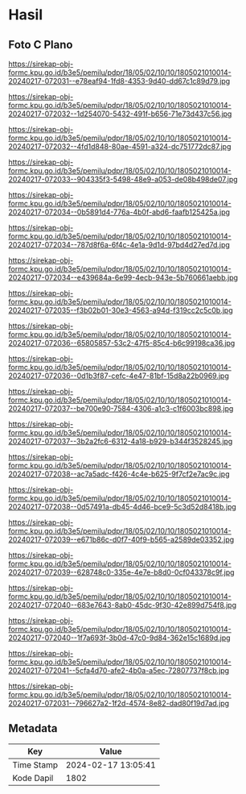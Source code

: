 # Hasil

## Foto C Plano

https://sirekap-obj-formc.kpu.go.id/b3e5/pemilu/pdpr/18/05/02/10/10/1805021010014-20240217-072031--e78eaf94-1fd8-4353-9d40-dd67c1c89d79.jpg

https://sirekap-obj-formc.kpu.go.id/b3e5/pemilu/pdpr/18/05/02/10/10/1805021010014-20240217-072032--1d254070-5432-491f-b656-71e73d437c56.jpg

https://sirekap-obj-formc.kpu.go.id/b3e5/pemilu/pdpr/18/05/02/10/10/1805021010014-20240217-072032--4fd1d848-80ae-4591-a324-dc751772dc87.jpg

https://sirekap-obj-formc.kpu.go.id/b3e5/pemilu/pdpr/18/05/02/10/10/1805021010014-20240217-072033--904335f3-5498-48e9-a053-de08b498de07.jpg

https://sirekap-obj-formc.kpu.go.id/b3e5/pemilu/pdpr/18/05/02/10/10/1805021010014-20240217-072034--0b5891d4-776a-4b0f-abd6-faafb125425a.jpg

https://sirekap-obj-formc.kpu.go.id/b3e5/pemilu/pdpr/18/05/02/10/10/1805021010014-20240217-072034--787d8f6a-6f4c-4e1a-9d1d-97bd4d27ed7d.jpg

https://sirekap-obj-formc.kpu.go.id/b3e5/pemilu/pdpr/18/05/02/10/10/1805021010014-20240217-072034--e439684a-6e99-4ecb-943e-5b760661aebb.jpg

https://sirekap-obj-formc.kpu.go.id/b3e5/pemilu/pdpr/18/05/02/10/10/1805021010014-20240217-072035--f3b02b01-30e3-4563-a94d-f319cc2c5c0b.jpg

https://sirekap-obj-formc.kpu.go.id/b3e5/pemilu/pdpr/18/05/02/10/10/1805021010014-20240217-072036--65805857-53c2-47f5-85c4-b6c99198ca36.jpg

https://sirekap-obj-formc.kpu.go.id/b3e5/pemilu/pdpr/18/05/02/10/10/1805021010014-20240217-072036--0d1b3f87-cefc-4e47-81bf-15d8a22b0969.jpg

https://sirekap-obj-formc.kpu.go.id/b3e5/pemilu/pdpr/18/05/02/10/10/1805021010014-20240217-072037--be700e90-7584-4306-a1c3-c1f6003bc898.jpg

https://sirekap-obj-formc.kpu.go.id/b3e5/pemilu/pdpr/18/05/02/10/10/1805021010014-20240217-072037--3b2a2fc6-6312-4a18-b929-b344f3528245.jpg

https://sirekap-obj-formc.kpu.go.id/b3e5/pemilu/pdpr/18/05/02/10/10/1805021010014-20240217-072038--ac7a5adc-f426-4c4e-b625-9f7cf2e7ac9c.jpg

https://sirekap-obj-formc.kpu.go.id/b3e5/pemilu/pdpr/18/05/02/10/10/1805021010014-20240217-072038--0d57491a-db45-4d46-bce9-5c3d52d8418b.jpg

https://sirekap-obj-formc.kpu.go.id/b3e5/pemilu/pdpr/18/05/02/10/10/1805021010014-20240217-072039--e671b86c-d0f7-40f9-b565-a2589de03352.jpg

https://sirekap-obj-formc.kpu.go.id/b3e5/pemilu/pdpr/18/05/02/10/10/1805021010014-20240217-072039--628748c0-335e-4e7e-b8d0-0cf043378c9f.jpg

https://sirekap-obj-formc.kpu.go.id/b3e5/pemilu/pdpr/18/05/02/10/10/1805021010014-20240217-072040--683e7643-8ab0-45dc-9f30-42e899d754f8.jpg

https://sirekap-obj-formc.kpu.go.id/b3e5/pemilu/pdpr/18/05/02/10/10/1805021010014-20240217-072040--1f7a693f-3b0d-47c0-9d84-362e15c1689d.jpg

https://sirekap-obj-formc.kpu.go.id/b3e5/pemilu/pdpr/18/05/02/10/10/1805021010014-20240217-072041--5cfa4d70-afe2-4b0a-a5ec-72807737f8cb.jpg

https://sirekap-obj-formc.kpu.go.id/b3e5/pemilu/pdpr/18/05/02/10/10/1805021010014-20240217-072031--796627a2-1f2d-4574-8e82-dad80f19d7ad.jpg


## Metadata

| Key        | Value               |
| ---------- | ------------------- |
| Time Stamp | 2024-02-17 13:05:41 |
| Kode Dapil | 1802                |



